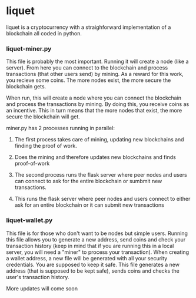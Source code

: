 # liquet
liquet is a cryptocurrency with a straighforward implementation of a blockchain all coded in python. 

### liquet-miner.py

This file is probably the most important. Running it will create a node (like a server). From here you can connect to the blockchain and process transactions (that other users send) by mining. As a reward for this work, you recieve some coins. The more nodes exist, the more secure the blockchain gets.

When run, this will create a node where you can connect the blockchain and process the transactions by mining. By doing this, you receive coins as an incentive. This in turn means that the more nodes that exist, the more secure the blockchain will get.

miner.py has 2 processes running in parallel:

1. The first process takes care of mining, updating new blockchains and finding the proof of work.
1. Does the mining and therefore updates new blockchains and finds proof-of-work

2. The second process runs the flask server where peer nodes and users can connect to ask for the entire blockchain or sumbmit new transactions.
2. This runs the flask server where peer nodes and users connect to either ask for an entire blockchain or it can submit new transactions



### liquet-wallet.py

This file is for those who don't want to be nodes but simple users. Running this file allows you to generate a new address, send coins and check your transaction history (keep in mind that if you are running this in a local server, you will need a "miner" to process your transaction).
When creating a wallet address, a new file will be generated with all your security credentials. You are supposed to keep it safe.
This file generates a new address (that is supposed to be kept safe), sends coins and checks the user's transaction history. 

More updates will come soon
